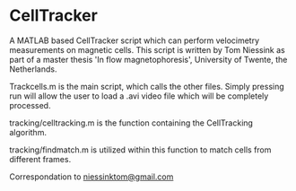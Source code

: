 # CellTracker

A MATLAB based CellTracker script which can perform velocimetry measurements on magnetic cells. 
This script is written by Tom Niessink as part of a master thesis 'In flow magnetophoresis', 
University of Twente, the Netherlands.

Trackcells.m is the main script, which calls the other files. Simply pressing run will allow the user to 
load a .avi video file which will be completely processed.

tracking/celltracking.m is the function containing the CellTracking algorithm. 

tracking/findmatch.m is utilized within this function to match cells from different frames.

Correspondation to niessinktom@gmail.com
